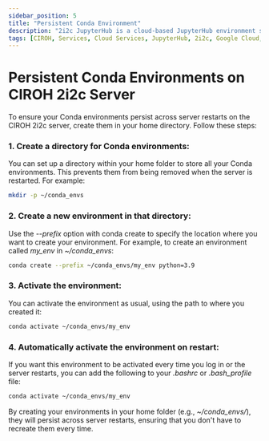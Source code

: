 ```yaml
---
sidebar_position: 5
title: "Persistent Conda Environment"
description: "2i2c JupyterHub is a cloud-based JupyterHub environment specifically designed for hydrological researchers. It is powered by 2i2c JupyterHub, a cloud-based JupyterHub environment specifically on Google Cloud"
tags: [CIROH, Services, Cloud Services, JupyterHub, 2i2c, Google Cloud, Education]
---
```


# Persistent Conda Environments on CIROH 2i2c Server
To ensure your Conda environments persist across server restarts on the CIROH 2i2c server, create them in your home directory. Follow these steps:

### 1. Create a directory for Conda environments:
You can set up a directory within your home folder to store all your Conda environments. This prevents them from being removed when the server is restarted. For example:

```bash
mkdir -p ~/conda_envs
```
### 2. Create a new environment in that directory:
Use the *--prefix* option with conda create to specify the location where you want to create your environment. For example, to create an environment called *my_env* in *~/conda_envs*:

```bash
conda create --prefix ~/conda_envs/my_env python=3.9
```
### 3. Activate the environment:
You can activate the environment as usual, using the path to where you created it:

```bash
conda activate ~/conda_envs/my_env
```

### 4. Automatically activate the environment on restart:
 If you want this environment to be activated every time you log in or the server restarts, you can add the following to your *.bashrc* or *.bash_profile* file:

```bash
conda activate ~/conda_envs/my_env
```

By creating your environments in your home folder (e.g., *~/conda_envs/*), they will persist across server restarts, ensuring that you don't have to recreate them every time.

 